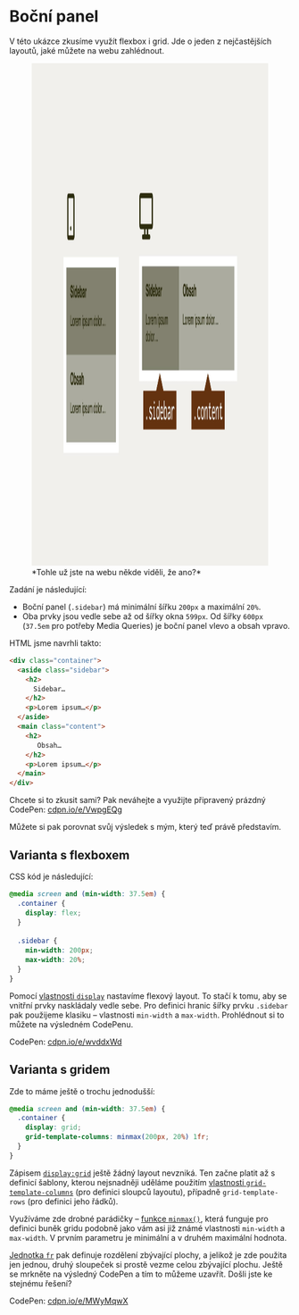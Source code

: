 # Boční panel

V této ukázce zkusíme využít flexbox i grid. Jde o jeden z nejčastějších layoutů, jaké můžete na webu zahlédnout.

<figure>
<img src="../dist/images/original/vdlayout/priklad-sidebar-zadani.jpg" width="1600" height="900" alt="Příklad s bočním panelem">
<figcaption markdown="1">
*Tohle už jste na webu někde viděli, že ano?*
</figcaption>
</figure>

Zadání je následující:

- Boční panel (`.sidebar`) má minimální šířku `200px` a maximální `20%`.
- Oba prvky jsou vedle sebe až od šířky okna `599px`. Od šířky `600px` (`37.5em` pro potřeby Media Queries) je boční panel vlevo a obsah vpravo.

HTML jsme navrhli takto:

```html
<div class="container">
  <aside class="sidebar">
    <h2>
      Sidebar…
    </h2>
    <p>Lorem ipsum…</p>
  </aside>
  <main class="content">
    <h2>
       Obsah…
    </h2>
    <p>Lorem ipsum…</p>
  </main>
</div>
```

Chcete si to zkusit sami? Pak neváhejte a využijte připravený prázdný CodePen: [cdpn.io/e/VwpgEQg](https://codepen.io/machal/pen/VwpgEQg?editors=1100)

Můžete si pak porovnat svůj výsledek s mým, který teď právě představím.

## Varianta s flexboxem

CSS kód je následující:

```css
@media screen and (min-width: 37.5em) {
  .container {
    display: flex;
  }

  .sidebar {
    min-width: 200px;
    max-width: 20%;
  }
}
```

Pomocí [vlastnosti `display`](css-display.md) nastavíme flexový layout. To stačí k tomu, aby se vnitřní prvky naskládaly vedle sebe. Pro definici hranic šířky prvku `.sidebar` pak použijeme klasiku – vlastnosti `min-width` a `max-width`. Prohlédnout si to můžete na výsledném CodePenu.

CodePen: [cdpn.io/e/wvddxWd](https://codepen.io/machal/pen/wvddxWd?editors=1100)

## Varianta s gridem

Zde to máme ještě o trochu jednodušší:

```css
@media screen and (min-width: 37.5em) {
  .container {
    display: grid;
    grid-template-columns: minmax(200px, 20%) 1fr;
  }
}
```

Zápisem [`display:grid`](css-display.md) ještě žádný layout nevzniká. Ten začne platit až s definicí šablony, kterou nejsnadněji uděláme použitím [vlastnosti `grid-template-columns`](css-grid-template-rows-columns.md) (pro definici sloupců layoutu), případně `grid-template-rows` (pro definici jeho řádků).

Využíváme zde drobné parádičky – [funkce `minmax()`](css-minmax.md), která funguje pro definici buněk gridu podobně jako vám asi již známé vlastnosti `min-width` a `max-width`. V prvním parametru je minimální a v druhém maximální hodnota.

[Jednotka `fr`](css-jednotka-fr.md) pak definuje rozdělení zbývající plochy, a jelikož je zde použita jen jednou, druhý sloupeček si prostě vezme celou zbývající plochu. Ještě se mrkněte na výsledný CodePen a tím to můžeme uzavřít. Došli jste ke stejnému řešení?

CodePen: [cdpn.io/e/MWyMqwX](https://codepen.io/machal/pen/MWyMqwX?editors=1100)
